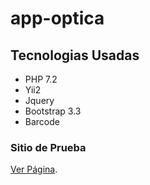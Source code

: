 # app-optica

## Tecnologias Usadas
- PHP 7.2
- Yii2
- Jquery
- Bootstrap 3.3
- Barcode

### Sitio de Prueba
[Ver Página](https://php-app-optica.patricioaguilarv.cl/).

